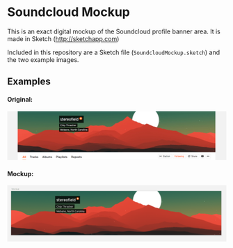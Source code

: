 # Soundcloud Mockup

This is an exact digital mockup of the Soundcloud profile banner area. It is made in Sketch (http://sketchapp.com)

Included in this repository are a Sketch file (`SoundcloudMockup.sketch`) and the two example images. 

## Examples

#### Original:

![Soundcloud Banner Area](https://raw.githubusercontent.com/chipthrasher/soundcloud-mockup/master/example.png)

#### Mockup:

![Soundcloud Banner Mockup](https://raw.githubusercontent.com/chipthrasher/soundcloud-mockup/master/mockup.png)

